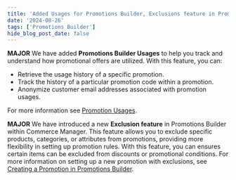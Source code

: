 ```yaml
---
title: 'Added Usages for Promotions Builder, Exclusions feature in Promotions Builder '
date: '2024-08-26'
tags: ['Promotions Builder']
hide_blog_post_date: false
---
```


**MAJOR** We have added **Promotions Builder Usages** to help you track and understand how promotional offers are utilized. With this feature, you can: 

- Retrieve the usage history of a specific promotion.
- Track the history of a particular promotion code within a promotion.
- Anonymize customer email addresses associated with promotion usages. 

For more information see [Promotion Usages](/docs/promotions-builder/overview#promotion-usages).

**MAJOR** We have introduced a new **Exclusion feature** in Promotions Builder within Commerce Manager. This feature allows you to exclude specific products, categories, or attributes from promotions, providing more flexibility in setting up promotion rules. With this feature, you can ensures certain items can be excluded from discounts or promotional conditions. For more information on setting up a new promotion with exclusions, see [Creating a Promotion in Promotions Builder](/docs/commerce-manager/promotions-builder/creating-a-promotion-in-promotions-builder).
